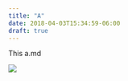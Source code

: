 ```yaml
---
title: "A"
date: 2018-04-03T15:34:59-06:00
draft: true
---
```


This a.md 

![](C:\Hugo\ndyetz\content\11391492_1068573186490548_69833816564737769_n.jpg)